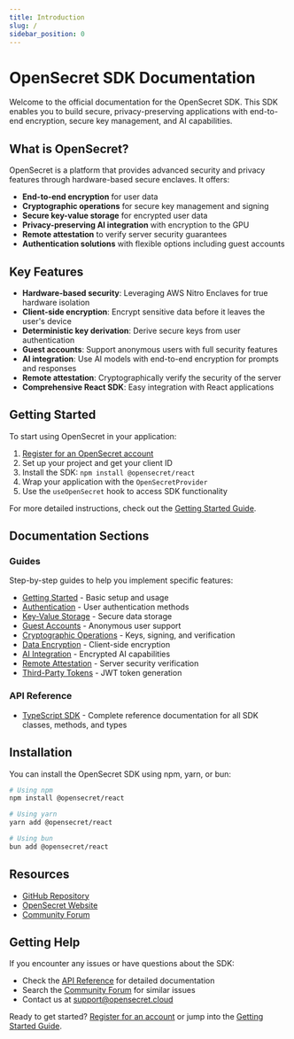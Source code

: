 ```yaml
---
title: Introduction
slug: /
sidebar_position: 0
---
```


# OpenSecret SDK Documentation

Welcome to the official documentation for the OpenSecret SDK. This SDK enables you to build secure, privacy-preserving applications with end-to-end encryption, secure key management, and AI capabilities.

## What is OpenSecret?

OpenSecret is a platform that provides advanced security and privacy features through hardware-based secure enclaves. It offers:

- **End-to-end encryption** for user data
- **Cryptographic operations** for secure key management and signing
- **Secure key-value storage** for encrypted user data
- **Privacy-preserving AI integration** with encryption to the GPU
- **Remote attestation** to verify server security guarantees
- **Authentication solutions** with flexible options including guest accounts

## Key Features

- **Hardware-based security**: Leveraging AWS Nitro Enclaves for true hardware isolation
- **Client-side encryption**: Encrypt sensitive data before it leaves the user's device
- **Deterministic key derivation**: Derive secure keys from user authentication
- **Guest accounts**: Support anonymous users with full security features
- **AI integration**: Use AI models with end-to-end encryption for prompts and responses
- **Remote attestation**: Cryptographically verify the security of the server
- **Comprehensive React SDK**: Easy integration with React applications

## Getting Started

To start using OpenSecret in your application:

1. [Register for an OpenSecret account](./registration)
2. Set up your project and get your client ID
3. Install the SDK: `npm install @opensecret/react`
4. Wrap your application with the `OpenSecretProvider`
5. Use the `useOpenSecret` hook to access SDK functionality

For more detailed instructions, check out the [Getting Started Guide](./guides/getting-started).

## Documentation Sections

### Guides

Step-by-step guides to help you implement specific features:

- [Getting Started](./guides/getting-started) - Basic setup and usage
- [Authentication](./guides/authentication) - User authentication methods
- [Key-Value Storage](./guides/key-value-storage) - Secure data storage
- [Guest Accounts](./guides/guest-accounts) - Anonymous user support
- [Cryptographic Operations](./guides/cryptographic-operations) - Keys, signing, and verification
- [Data Encryption](./guides/data-encryption) - Client-side encryption
- [AI Integration](./guides/ai-integration) - Encrypted AI capabilities
- [Remote Attestation](./guides/remote-attestation) - Server security verification
- [Third-Party Tokens](./guides/third-party-tokens) - JWT token generation

### API Reference

- [TypeScript SDK](/docs/api) - Complete reference documentation for all SDK classes, methods, and types

## Installation

You can install the OpenSecret SDK using npm, yarn, or bun:

```bash
# Using npm
npm install @opensecret/react

# Using yarn
yarn add @opensecret/react

# Using bun
bun add @opensecret/react
```

## Resources

- [GitHub Repository](https://github.com/OpenSecretCloud/OpenSecret-SDK)
- [OpenSecret Website](https://opensecret.cloud)
- [Community Forum](https://community.opensecret.cloud)

## Getting Help

If you encounter any issues or have questions about the SDK:

- Check the [API Reference](/docs/api) for detailed documentation 
- Search the [Community Forum](https://community.opensecret.cloud) for similar issues
- Contact us at [support@opensecret.cloud](mailto:support@opensecret.cloud)

Ready to get started? [Register for an account](./registration) or jump into the [Getting Started Guide](./guides/getting-started).